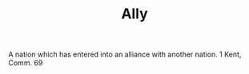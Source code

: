 ---
title: Ally
letter: A
permalink: "/definitions/ally.html"
body: A nation which has entered into an alliance with another nation. 1 Kent, Comm.
  69
published_at: '2018-07-07'
source: Black's Law Dictionary
layout: post
---